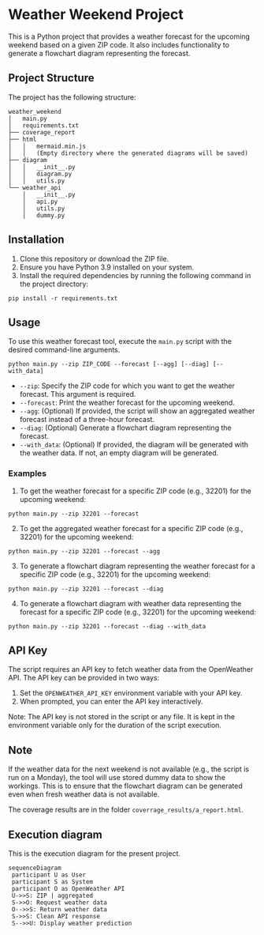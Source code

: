 # Weather Weekend Project

This is a Python project that provides a weather forecast for the upcoming weekend based on a given ZIP code. It also includes functionality to generate a flowchart diagram representing the forecast.

## Project Structure

The project has the following structure:

    weather_weekend
    │   main.py
    │   requirements.txt
    ├── coverage_report
    ├── html
    │   │   mermaid.min.js
    │   │   (Empty directory where the generated diagrams will be saved)
    ├── diagram
    │   │   __init__.py
    │   │   diagram.py
    │   │   utils.py
    └── weather_api
        │   __init__.py
        │   api.py
        │   utils.py
        │   dummy.py

## Installation

1.  Clone this repository or download the ZIP file.
2.  Ensure you have Python 3.9 installed on your system.
3.  Install the required dependencies by running the following command in the project directory:

`pip install -r requirements.txt`

## Usage

To use this weather forecast tool, execute the `main.py` script with the desired command-line arguments.

`python main.py --zip ZIP_CODE --forecast [--agg] [--diag] [--with_data]`

-   `--zip`: Specify the ZIP code for which you want to get the weather forecast. This argument is required.
-   `--forecast`: Print the weather forecast for the upcoming weekend.
-   `--agg`: (Optional) If provided, the script will show an aggregated weather forecast instead of a three-hour forecast.
-   `--diag`: (Optional) Generate a flowchart diagram representing the forecast.
-   `--with_data`: (Optional) If provided, the diagram will be generated with the weather data. If not, an empty diagram will be generated.

### Examples

1.  To get the weather forecast for a specific ZIP code (e.g., 32201) for the upcoming weekend:

`python main.py --zip 32201 --forecast`

2. To get the aggregated weather forecast for a specific ZIP code (e.g., 32201) for the upcoming weekend:

`python main.py --zip 32201 --forecast --agg`

3. To generate a flowchart diagram representing the weather forecast for a specific ZIP code (e.g., 32201) for the upcoming weekend:

`python main.py --zip 32201 --forecast --diag`

4. To generate a flowchart diagram with weather data representing the forecast for a specific ZIP code (e.g., 32201) for the upcoming weekend:

`python main.py --zip 32201 --forecast --diag --with_data`

## API Key

The script requires an API key to fetch weather data from the OpenWeather API. The API key can be provided in two ways:

1.  Set the `OPENWEATHER_API_KEY` environment variable with your API key.
2.  When prompted, you can enter the API key interactively.

Note: The API key is not stored in the script or any file. It is kept in the environment variable only for the duration of the script execution.

## Note

If the weather data for the next weekend is not available (e.g., the script is run on a Monday), the tool will use stored dummy data to show the workings. This is to ensure that the flowchart diagram can be generated even when fresh weather data is not available.

The coverage results are in the folder `coverrage_results/a_report.html`.

## Execution diagram

This is the execution diagram for the present project.

```mermaid
sequenceDiagram  
 participant U as User
 participant S as System
 participant O as OpenWeather API
 U->>S: ZIP | aggregated
 S->>O: Request weather data  
 O-->>S: Return weather data
 S->>S: Clean API response
 S-->>U: Display weather prediction
```


